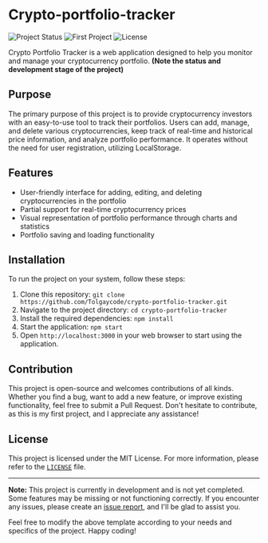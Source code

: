 # Crypto-portfolio-tracker

![Project Status](https://img.shields.io/badge/status-in%20development-yellow.svg)
![First Project](https://img.shields.io/badge/My%20First%20Project-Yes-brightgreen.svg)
![License](https://img.shields.io/badge/license-MIT-blue.svg)

Crypto Portfolio Tracker is a web application designed to help you monitor and manage your cryptocurrency portfolio. **(Note the status and development stage of the project)**

## Purpose

The primary purpose of this project is to provide cryptocurrency investors with an easy-to-use tool to track their portfolios. Users can add, manage, and delete various cryptocurrencies, keep track of real-time and historical price information, and analyze portfolio performance. It operates without the need for user registration, utilizing LocalStorage.

## Features

- User-friendly interface for adding, editing, and deleting cryptocurrencies in the portfolio
- Partial support for real-time cryptocurrency prices
- Visual representation of portfolio performance through charts and statistics
- Portfolio saving and loading functionality

## Installation

To run the project on your system, follow these steps:

1. Clone this repository: `git clone https://github.com/Tolgaycode/crypto-portfolio-tracker.git`
2. Navigate to the project directory: `cd crypto-portfolio-tracker`
3. Install the required dependencies: `npm install`
4. Start the application: `npm start`
5. Open `http://localhost:3000` in your web browser to start using the application.

## Contribution

This project is open-source and welcomes contributions of all kinds. Whether you find a bug, want to add a new feature, or improve existing functionality, feel free to submit a Pull Request. Don't hesitate to contribute, as this is my first project, and I appreciate any assistance!

## License

This project is licensed under the MIT License. For more information, please refer to the [`LICENSE`](/path/to/LICENSE) file.

---

**Note:** This project is currently in development and is not yet completed. Some features may be missing or not functioning correctly. If you encounter any issues, please create an [issue report](https://github.com/your-username/crypto-portfolio-tracker/issues), and I'll be glad to assist you.

Feel free to modify the above template according to your needs and specifics of the project. Happy coding!
